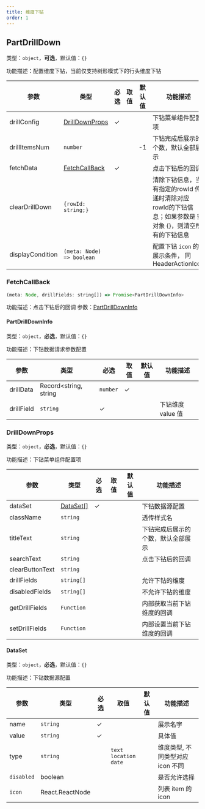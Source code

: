 ```yaml
---
title: 维度下钻
order: 1
---
```


## PartDrillDown

类型：`object`，**可选**，默认值：`{}`

<description>功能描述：配置维度下钻，当前仅支持树形模式下的行头维度下钻</description>

| 参数       | 类型            | 必选 | 取值 | 默认值 | 功能描述   |
| ---------- | --------------- | ---- | ---- | ------ | ---------- |
| drillConfig | [DrillDownProps]('#drilldownprops') | ✓ |  | | 下钻菜单组件配置项 |
| drillItemsNum | `number` | | | -1 | 下钻完成后展示的个数，默认全部展示  |
| fetchData | [FetchCallBack](#fetchcallback) | ✓ | | | 点击下钻后的回调 |
| clearDrillDown | `{rowId: string;}` | | | | 清除下钻信息，当有指定的rowId 传递时清除对应rowId的下钻信息；如果参数是 空对象 {}，则清空所有的下钻信息 |
| displayCondition | `(meta: Node) => boolean` | | | | 配置下钻  `icon` 的展示条件， 同 HeaderActionIcon |

### FetchCallBack

```js
(meta: Node, drillFields: string[]) => Promise<PartDrillDownInfo>
```

功能描述：点击下钻后的回调
参数：[PartDrillDownInfo](#partdrilldowninfo)

#### PartDrillDownInfo

类型：`object`，**必选**，默认值：`{}`

<description>功能描述：下钻数据请求参数配置</description>

| 参数       | 类型            | 必选 | 取值 | 默认值 | 功能描述   |
| --- | --- | --- | --- | --- | --- |
| drillData | Record<string, string | `number` | ✓ |  |  | 下钻的数据 |
| drillField | `string` | ✓ |  |  | 下钻维度 value 值 |

### DrillDownProps

类型：`object`，**必选**，默认值：`{}`

<description>功能描述：下钻菜单组件配置项</description>

| 参数       | 类型            | 必选 | 取值 | 默认值 | 功能描述   |
| ---------- | --------------- | ---- | ---- | ------ | ---------- |
| dataSet | [DataSet[]](#dataset) | ✓ | | | 下钻数据源配置 |
| className | `string` | | | | 透传样式名 |
| titleText | `string` | | | | 下钻完成后展示的个数，默认全部展示  |
| searchText | `string` | | | | 点击下钻后的回调 |
| clearButtonText | `string` | | | |  |
| drillFields | `string[]` | | | | 允许下钻的维度 |
| disabledFields | `string[]` | | | | 不允许下钻的维度|
| getDrillFields | `Function` | | | | 内部获取当前下钻维度的回调 |
| setDrillFields | `Function` | | | | 内部设置当前下钻维度的回调 |

#### DataSet

类型：`object`，**必选**，默认值：`{}`

<description>功能描述：下钻数据源配置</description>

| 参数       | 类型            | 必选 | 取值 | 默认值 | 功能描述   |
| ---------- | --------------- | ---- | ---- | ------ | ---------- |
| name | `string` | ✓ | | | 展示名字 |
| value | `string` | ✓ | | | 具体值 |
| type | `string` |  | `text` <br> `location` <br> `date`  |  | 维度类型, 不同类型对应 icon 不同 |
| `disabled` | boolean |  |  |  | 是否允许选择 |
| `icon` | React.ReactNode |  |  |  | 列表 item 的 icon |
